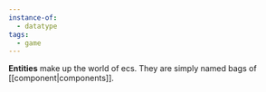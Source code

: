 ```yaml
---
instance-of:
  - datatype
tags:
  - game
---
```


**Entities** make up the world of ecs. They are simply named bags of [[component|components]]. 